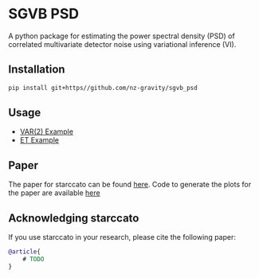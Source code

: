 # SGVB PSD

A python package for estimating the power spectral density (PSD) 
of correlated multivariate detector noise using variational inference (VI).


## Installation

```bash
pip install git+https//github.com/nz-gravity/sgvb_psd
```

## Usage

- [VAR(2) Example](VAR2_example.ipynb)
- [ET Example](et_example.ipynb)

## Paper

The paper for starccato can be found [here](XXX).
Code to generate the plots for the paper are available [here](XXX)


## Acknowledging starccato
If you use starccato in your research, please cite the following paper:
```bibtex
@article{
    # TODO
}
```
